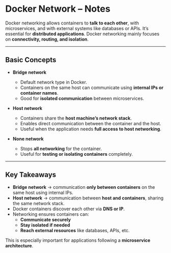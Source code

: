 # Docker Network – Notes  

Docker networking allows containers to **talk to each other**, with microservices, and with external systems like databases or APIs. It’s essential for **distributed applications**. Docker networking mainly focuses on **connectivity, routing, and isolation**.  

---

## Basic Concepts  

- **Bridge network**  
  - Default network type in Docker.  
  - Containers on the same host can communicate using **internal IPs or container names**.  
  - Good for **isolated communication** between microservices.  

- **Host network**  
  - Containers share the **host machine’s network stack**.  
  - Enables direct communication between the container and the host.  
  - Useful when the application needs **full access to host networking**.  

- **None network**  
  - Stops **all networking** for the container.  
  - Useful for **testing or isolating containers** completely.  

---

## Key Takeaways  

- **Bridge network** → communication **only between containers** on the same host using internal IPs.  
- **Host network** → communication between **host and containers**, sharing the same network stack.  
- Docker containers discover each other via **DNS or IP**.  
- Networking ensures containers can:  
  - **Communicate securely**  
  - **Stay isolated if needed**  
  - **Reach external resources** like databases, APIs, etc.  

This is especially important for applications following a **microservice architecture**.  
